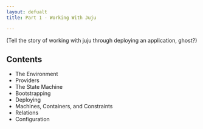 ```yaml
---
layout: defualt
title: Part 1 - Working With Juju

---
```


(Tell the story of working with juju through deploying an application, ghost?)

Contents
--------

* The Environment
* Providers
* The State Machine
* Bootstrapping
* Deploying
* Machines, Containers, and Constraints
* Relations
* Configuration
